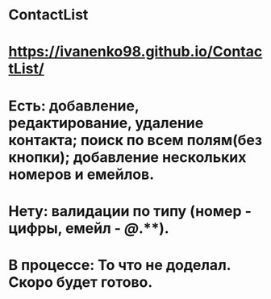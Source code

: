 # ContactList
# https://ivanenko98.github.io/ContactList/
# Есть: добавление, редактирование, удаление контакта; поиск по всем полям(без кнопки); добавление нескольких номеров и емейлов.
# Нету: валидации по типу (номер - цифры, емейл - ***@***.**).
# В процессе: То что не доделал. Скоро будет готово.

